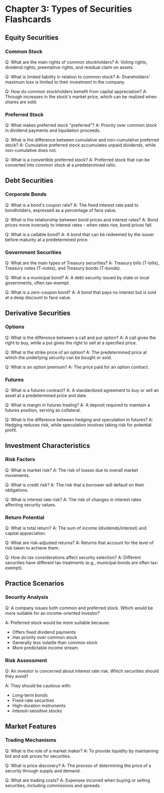 # Chapter 3: Types of Securities Flashcards

## Equity Securities

### Common Stock
Q: What are the main rights of common stockholders?
A: Voting rights, dividend rights, preemptive rights, and residual claim on assets.

Q: What is limited liability in relation to common stock?
A: Shareholders' maximum loss is limited to their investment in the company.

Q: How do common stockholders benefit from capital appreciation?
A: Through increases in the stock's market price, which can be realized when shares are sold.

### Preferred Stock
Q: What makes preferred stock "preferred"?
A: Priority over common stock in dividend payments and liquidation proceeds.

Q: What is the difference between cumulative and non-cumulative preferred stock?
A: Cumulative preferred stock accumulates unpaid dividends, while non-cumulative does not.

Q: What is a convertible preferred stock?
A: Preferred stock that can be converted into common stock at a predetermined ratio.

## Debt Securities

### Corporate Bonds
Q: What is a bond's coupon rate?
A: The fixed interest rate paid to bondholders, expressed as a percentage of face value.

Q: What is the relationship between bond prices and interest rates?
A: Bond prices move inversely to interest rates - when rates rise, bond prices fall.

Q: What is a callable bond?
A: A bond that can be redeemed by the issuer before maturity at a predetermined price.

### Government Securities
Q: What are the main types of Treasury securities?
A: Treasury bills (T-bills), Treasury notes (T-notes), and Treasury bonds (T-bonds).

Q: What is a municipal bond?
A: A debt security issued by state or local governments, often tax-exempt.

Q: What is a zero-coupon bond?
A: A bond that pays no interest but is sold at a deep discount to face value.

## Derivative Securities

### Options
Q: What is the difference between a call and put option?
A: A call gives the right to buy, while a put gives the right to sell at a specified price.

Q: What is the strike price of an option?
A: The predetermined price at which the underlying security can be bought or sold.

Q: What is an option premium?
A: The price paid for an option contract.

### Futures
Q: What is a futures contract?
A: A standardized agreement to buy or sell an asset at a predetermined price and date.

Q: What is margin in futures trading?
A: A deposit required to maintain a futures position, serving as collateral.

Q: What is the difference between hedging and speculation in futures?
A: Hedging reduces risk, while speculation involves taking risk for potential profit.

## Investment Characteristics

### Risk Factors
Q: What is market risk?
A: The risk of losses due to overall market movements.

Q: What is credit risk?
A: The risk that a borrower will default on their obligations.

Q: What is interest rate risk?
A: The risk of changes in interest rates affecting security values.

### Return Potential
Q: What is total return?
A: The sum of income (dividends/interest) and capital appreciation.

Q: What are risk-adjusted returns?
A: Returns that account for the level of risk taken to achieve them.

Q: How do tax considerations affect security selection?
A: Different securities have different tax treatments (e.g., municipal bonds are often tax-exempt).

## Practice Scenarios

### Security Analysis
Q: A company issues both common and preferred stock. Which would be more suitable for an income-oriented investor?

A: Preferred stock would be more suitable because:
- Offers fixed dividend payments
- Has priority over common stock
- Generally less volatile than common stock
- More predictable income stream

### Risk Assessment
Q: An investor is concerned about interest rate risk. Which securities should they avoid?

A: They should be cautious with:
- Long-term bonds
- Fixed-rate securities
- High-duration instruments
- Interest-sensitive stocks

## Market Features

### Trading Mechanisms
Q: What is the role of a market maker?
A: To provide liquidity by maintaining bid and ask prices for securities.

Q: What is price discovery?
A: The process of determining the price of a security through supply and demand.

Q: What are trading costs?
A: Expenses incurred when buying or selling securities, including commissions and spreads. 